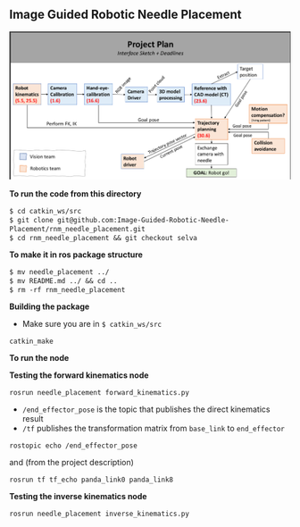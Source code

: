 ## Image Guided Robotic Needle Placement

![project plan](needle_placement/docs/project_plan.png)


**To run the code from this directory**

```ros
$ cd catkin_ws/src
$ git clone git@github.com:Image-Guided-Robotic-Needle-Placement/rnm_needle_placement.git
$ cd rnm_needle_placement && git checkout selva
```
**To make it in ros package structure**

```ros
$ mv needle_placement ../
$ mv README.md ../ && cd ..
$ rm -rf rnm_needle_placement
```

**Building the package**

- Make sure you are in `$ catkin_ws/src`

```ros
catkin_make
```

**To run the node**


**Testing the forward kinematics node**

```ros
rosrun needle_placement forward_kinematics.py
```

- `/end_effector_pose` is the topic that publishes the direct kinematics result
- `/tf` publishes the transformation matrix from `base_link` to `end_effector`

```ros
rostopic echo /end_effector_pose 
```
and (from the project description)
```ros
rosrun tf tf_echo panda_link0 panda_link8
```

**Testing the inverse kinematics node**

```ros
rosrun needle_placement inverse_kinematics.py
```
